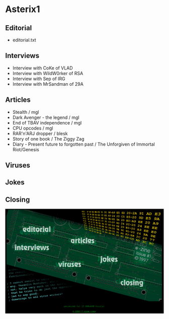 # Asterix1

## Editorial
- editorial.txt
## Interviews
- Interview with CoKe of VLAD
- Interview with WildW0rker of RSA
- Interview with Sep of IRG
- Interview with MrSandman of 29A
## Articles
- Stealth / mgl
- Dark Avenger - the legend / mgl
- End of TBAV independence / mgl
- CPU opcodes / mgl
- RAR'n'ARJ dropper / blesk
- Story of one book / The Ziggy Zag
- Diary - Present future to forgotten past / The Unforgiven of Immortal Riot/Genesis
## Viruses
## Jokes
## Closing

![1](01.png)
